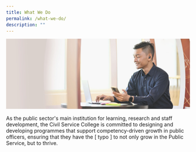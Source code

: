 ```yaml
---
title: What We Do
permalink: /what-we-do/
description: ""
---
```

<style>
	
.grid-container {
	
	
	}

</style>



<img src="/images/What%20We%20Do/whatwedo_opt1.jpg">

<p>As the public sector's main institution for learning, research and staff development, the Civil Service College is committed to designing and developing programmes that support competency-driven growth in public officers, ensuring that they have the [ typo ] to not only grow in the Public Service, but to thrive.</p>





<div class="grid-container">







</div>